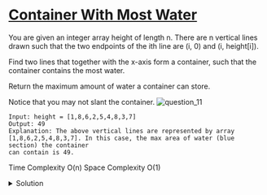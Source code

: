 # [Container With Most Water](https://leetcode.com/problems/container-with-most-water/)
You are given an integer array height of length n. There are n vertical lines drawn such that the two endpoints of the ith line are (i, 0) and (i, height[i]).

Find two lines that together with the x-axis form a container, such that the container contains the most water.

Return the maximum amount of water a container can store.

Notice that you may not slant the container.
![question_11](https://user-images.githubusercontent.com/97383137/157504996-a6219e7d-5172-4ad6-80cd-31dc18788de0.jpg)

```
Input: height = [1,8,6,2,5,4,8,3,7]
Output: 49
Explanation: The above vertical lines are represented by array [1,8,6,2,5,4,8,3,7]. In this case, the max area of water (blue section) the container 
can contain is 49.
```
Time Complexity O(n) Space Complexity O(1) 
<details><summary>Solution</summary>
  <p>
    
    ```python
    class Solution:
    def maxArea(self, height: List[int]) -> int:
        water=0
        i=0
        j=len(height)-1
        while i<j:
            water = max(water,(j-i)*min(height[i],height[j]))
            if height[i]<height[j]:
                i=i+1
            else:
                j=j-1
        return water
    ```
  </p>  
</details>
    
